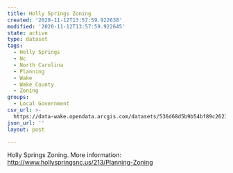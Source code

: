 ```yaml
---
title: Holly Springs Zoning
created: '2020-11-12T13:57:59.922638'
modified: '2020-11-12T13:57:59.922645'
state: active
type: dataset
tags:
  - Holly Springs
  - Nc
  - North Carolina
  - Planning
  - Wake
  - Wake County
  - Zoning
groups:
  - Local Government
csv_url: >-
  https://data-wake.opendata.arcgis.com/datasets/536d68d5b9b54bf89c26235b2063b656_20.csv?outSR=%7B%22latestWkid%22%3A2264%2C%22wkid%22%3A102719%7D
json_url: ''
layout: post

---
```

Holly Springs Zoning. More information: http://www.hollyspringsnc.us/213/Planning-Zoning
